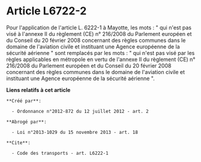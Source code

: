 # Article L6722-2

Pour l'application de l'article L. 6222-1 à Mayotte, les mots : " qui n'est pas visé à l'annexe II du règlement (CE) n°
216/2008 du Parlement européen et du Conseil du 20 février 2008 concernant des règles communes dans le domaine de l'aviation
civile et instituant une Agence européenne de la sécurité aérienne " sont remplacés par les mots : " qui n'est pas visé par
les règles applicables en métropole en vertu de l'annexe II du règlement (CE) n° 216/2008 du Parlement européen et du Conseil
du 20 février 2008 concernant des règles communes dans le domaine de l'aviation civile et instituant une Agence européenne de
la sécurité aérienne ".

**Liens relatifs à cet article**

	**Créé par**:

	  - Ordonnance n°2012-872 du 12 juillet 2012 - art. 2

	**Abrogé par**:

	  - Loi n°2013-1029 du 15 novembre 2013 - art. 18

	**Cite**:

	  - Code des transports - art. L6222-1
